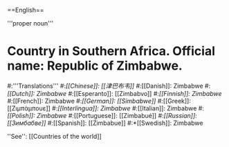 ==English==

'''proper noun'''

# Country in Southern Africa. Official name: Republic of Zimbabwe.
#:'''Translations'''
#:*[[Chinese]]: [[津巴布韦]]
#:*[[Danish]]: Zimbabwe
#:*[[Dutch]]: Zimbabwe
#:*[[Esperanto]]: [[Zimbabvo]]
#:*[[Finnish]]: Zimbabwe
#:*[[French]]: Zimbabwe
#:*[[German]]: [[Simbabwe]]
#:*[[Greek]]: [[Ζιμπάμπουε]]
#:*[[Interlingua]]: Zimbabwe
#:*[[Italian]]: Zimbabwe
#:*[[Polish]]: Zimbabwe
#:*[[Portuguese]]: [[Zimbabué]]
#:*[[Russian]]: [[Зимбабве]]
#:*[[Spanish]]: [[Zimbabue]]
#:*[[Swedish]]: Zimbabwe

''See'': [[Countries of the world]]